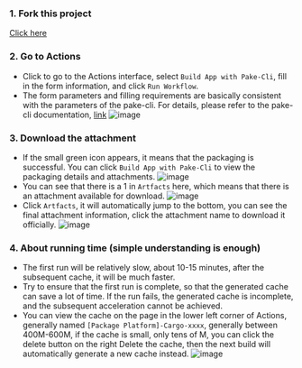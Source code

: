 ### 1. Fork this project

[Click here](https://github.com/tw93/Pake/fork)

### 2. Go to Actions
- Click to go to the Actions interface, select `Build App with Pake-Cli`, fill in the form information, and click `Run Workflow`.
- The form parameters and filling requirements are basically consistent with the parameters of the pake-cli. For details, please refer to the pake-cli documentation, [link](https://github.com/tw93/Pake/blob/master/bin/README_EN.md#usage)
![image](https://user-images.githubusercontent.com/28218658/224034379-40d623ed-df91-4006-835d-ee852fcb55d4.png)

### 3. Download the attachment
- If the small green icon appears, it means that the packaging is successful. You can click `Build App with Pake-Cli` to view the packaging details and attachments.
![image](https://user-images.githubusercontent.com/28218658/223757048-06f38ecf-38a1-4aef-920f-ac5edcdfca13.png)
- You can see that there is a 1 in `Artfacts` here, which means that there is an attachment available for download.
![image](https://user-images.githubusercontent.com/28218658/223757384-10c8c2c5-d77c-4202-8572-668a2eca2e5f.png)
- Click `Artfacts`, it will automatically jump to the bottom, you can see the final attachment information, click the attachment name to download it officially.
![image](https://user-images.githubusercontent.com/28218658/223757788-08f9ce71-d2ae-49f8-b2a5-debbb9214bc2.png)


### 4. About running time (simple understanding is enough)
- The first run will be relatively slow, about 10-15 minutes, after the subsequent cache, it will be much faster.
- Try to ensure that the first run is complete, so that the generated cache can save a lot of time. If the run fails, the generated cache is incomplete, and the subsequent acceleration cannot be achieved.
- You can view the cache on the page in the lower left corner of Actions, generally named `[Package Platform]-Cargo-xxxx`, generally between 400M-600M, if the cache is small, only tens of M, you can click the delete button on the right Delete the cache, then the next build will automatically generate a new cache instead.
![image](https://user-images.githubusercontent.com/28218658/223755867-7ecd413f-c50b-47b7-9816-4071250f3c16.png)

